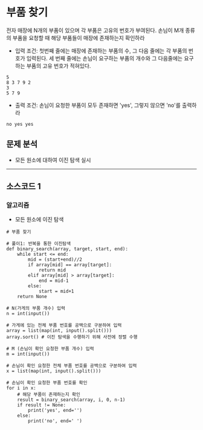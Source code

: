# 부품 찾기

전자 매장에 N개의 부품이 있으며 각 부품은 고유의 번호가 부여된다. 손님이 M개 종류의 부품을 요청할 때 해당 
부품들이 매장에 존재하는지 확인하라

* 입력 조건: 첫번째 줄에는 매장에 존재하는 부품의 수, 그 다음 줄에는 각 부품의 번호가 입력된다. 세 번째 줄에는 손님이 요구하는 부품의 개수와 그 다음줄에는 요구하는 부품의 고유 번호가 적혀있다.
~~~
5
8 3 7 9 2
3
5 7 9
~~~

* 출력 조건: 손님이 요청한 부품이 모두 존재하면 'yes', 그렇지 않으면 'no'를 출력하라
~~~
no yes yes
~~~

## 문제 분석
* 모든 원소에 대하여 이진 탐색 실시

---

## 소스코드 1

### 알고리즘
* 모든 원소에 이진 탐색

~~~
# 부품 찾기

# 풀이1: 반복을 통한 이진탐색
def binary_search(array, target, start, end):
    while start <= end:
        mid = (start+end)//2
        if array[mid] == array[target]:
            return mid
        elif array[mid] > array[target]:
            end = mid-1
        else:
            start = mid+1
    return None

# N(가게의 부품 개수) 입력
n = int(input())

# 가게에 있는 전체 부품 번호를 공백으로 구분하여 입력
array = list(map(int, input().split()))
array.sort() # 이진 탐색을 수행하기 위해 사전에 정렬 수행

# M (손님이 확인 요청한 부품 개수) 입력
m = int(input())

# 손님이 확인 요청한 전체 부품 번호를 공백으로 구분하여 입력
x = list(map(int, input().split()))

# 손님이 확인 요청한 부품 번호를 확인
for i in x:
    # 해당 부품이 존재하는지 확인
    result = binary_search(array, i, 0, n-1)
    if result != None:
        print('yes', end='')
    else:
        print('no', end=' ')

~~~
